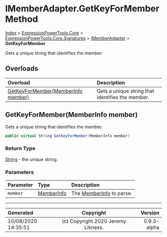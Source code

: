 ﻿# IMemberAdapter.GetKeyForMember Method

[Index](../index.md) > [ExpressionPowerTools.Core](ExpressionPowerTools.Core.a.md) > [ExpressionPowerTools.Core.Signatures](ExpressionPowerTools.Core.Signatures.n.md) > [IMemberAdapter](ExpressionPowerTools.Core.Signatures.IMemberAdapter.i.md) > **GetKeyForMember**

Gets a unique string that identifies the member.

## Overloads

| Overload | Description |
| :-- | :-- |
| [GetKeyForMember(MemberInfo member)](#getkeyformembermemberinfo-member) | Gets a unique string that identifies the member. |
## GetKeyForMember(MemberInfo member)

Gets a unique string that identifies the member.

```csharp
public virtual String GetKeyForMember(MemberInfo member)
```

### Return Type

 [String](https://docs.microsoft.com/dotnet/api/system.string)  - the unique string.

### Parameters

| Parameter | Type | Description |
| :-- | :-- | :-- |
| `member` | [MemberInfo](https://docs.microsoft.com/dotnet/api/system.reflection.memberinfo) | The [MemberInfo](https://docs.microsoft.com/dotnet/api/system.reflection.memberinfo) to parse. |



---

| Generated | Copyright | Version |
| :-- | :-: | --: |
| 10/08/2020 14:35:51 | (c) Copyright 2020 Jeremy Likness. | 0.9.3-alpha |
